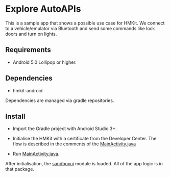 # Explore AutoAPIs

This is a sample app that shows a possible use case for HMKit. We connect to a vehicle/emulator via
Bluetooth and send some commands like lock doors and turn on lights.

## Requirements

* Android 5.0 Lollipop or higher.

## Dependencies

* hmkit-android

Dependencies are managed via gradle repositories.

## Install

* Import the Gradle project with Android Studio 3+.

* Initialise the HMKit with a certificate from the Developer Center. The flow is described in the
comments of the [MainActivity.java](https://github.com/highmobility/hm-android-bluetooth-auto-api-explorer/blob/master/app/src/main/java/com/highmobility/exploreautoapis/MainActivity.java#L34)

* Run [MainActivity.java](https://github.com/highmobility/hm-android-bluetooth-auto-api-explorer/blob/master/app/src/main/java/com/highmobility/exploreautoapis/MainActivity.java#L21).

After initialisation, the [sandboxui](https://github.com/highmobility/hm-android-bluetooth-auto-api-explorer/tree/master/sandboxui/src/main/java/com/highmobility/sandboxui) module is loaded. All of the app logic is in that package.


